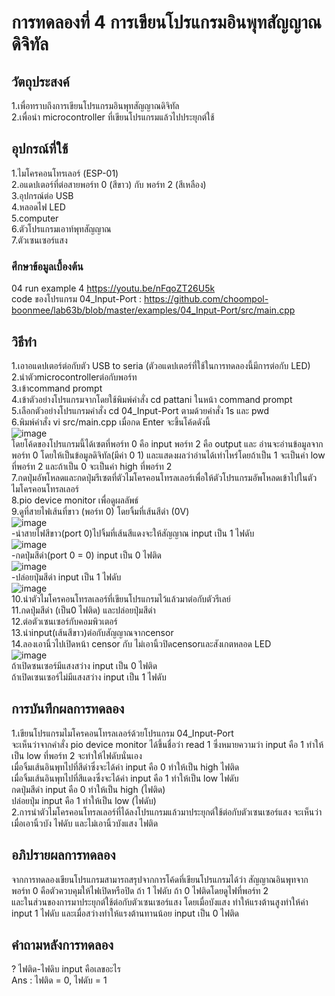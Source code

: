 # การทดลองที่ 4 การเขียนโปรแกรมอินพุทสัญญาณดิจิทัล
## วัตถุประสงค์
1.เพื่อทราบถึงการเขียนโปรแกรมอินพุทสัญญาณดิจิทัล <br>
2.เพื่อนำ microcontroller ที่เขียนโปรแกรมแล้วไปประยุกต์ใช้ 
## อุปกรณ์ที่ใช้
1.ไมโครคอนโทรเลอร์ (ESP-01) <br>
2.อแดปเตอร์ที่ต่อสายพอร์ท 0 (สีขาว) กับ พอร์ท 2 (สีเหลือง) <br>
3.อุปกรณ์ต่อ USB <br>
4.หลอดไฟ LED <br> 
5.computer <br> 
6.ตัวโปรแกรมเอาท์พุทสัญญาณ <br>
7.ตัวเซนเซอร์แสง
### ศึกษาข้อมูลเบื้องต้น
04 run example 4 https://youtu.be/nFqoZT26U5k <br> 
code ของโปรแกรม 04_Input-Port : https://github.com/choompol-boonmee/lab63b/blob/master/examples/04_Input-Port/src/main.cpp
## วิธีทำ
1.เอาอแดปเตอร์ต่อกับตัว USB to seria (ตัวอแดปเตอร์ที่ใช้ในการทดลองนี้มีการต่อกับ LED) <br>
2.นำตัวmicrocontrollerต่อกับพอร์ท <br>
3.เข้าcommand prompt <br>
4.เข้าตัวอย่างโปรแกรมจากโดยใช้พิมพ์คำสั่ง cd pattani ในหน้า command prompt <br>
5.เลือกตัวอย่างโปรแกรมคำสั่ง cd 04_Input-Port ตามด้วยคำสั่ง 1s และ pwd <br>
6.พิมพ์คำสั่ง vi src/main.cpp เมื่อกด Enter จะขึ้นโค้ดดังนี้ <br>
![image](https://user-images.githubusercontent.com/80882373/112309942-9378f580-8cd6-11eb-8c6a-6a6162d10406.png) <br>
โดยโค้ดของโปรแกรมนี้ได้เซตที่พอร์ท 0 คือ input พอร์ท 2 คือ output และ อ่านจะอ่านข้อมูลจากพอร์ท 0 โดยให้เป็นข้อมูลดิจิทัล(มีค่า 0 1) และแสดงผลว่าอ่านได้เท่าไหร่โดยถ้าเป็น 1 จะเป็นค่า low ที่พอร์ท 2 และถ้าเป็น 0 จะเป็นค่า high ที่พอร์ท 2 <br>
7.กดปุ่มอัพโหลดและกดปุ่มรีเซตที่ตัวไมโครคอนโทรลเลอร์เพื่อให้ตัวโปรแกรมอัพโหลดเข้าไปในตัวไมโครคอนโทรลเลอร์ <br>
8.pio device monitor เพื่อดูผลลัพธ์ <br>
9.ดูที่สายไฟเส้นที่ขาว (พอร์ท 0) โดยจิ้มที่เส้นสีดำ (0V) <br>
![image](https://media.discordapp.net/attachments/663373978848591875/824257923877699584/112266894-3f0a5180-8ca7-11eb-8f0c-86a9c796d6cc.png?width=941&height=409) <br>
-นำสายไฟสีขาว(port 0)ไปจิ้มที่เส้นสีแดงจะให้สัญญาณ input เป็น 1 ไฟดับ <br>
![image](https://media.discordapp.net/attachments/663373978848591875/824258241441562634/112266991-5cd7b680-8ca7-11eb-92e8-f5f005a01b3a.png?width=941&height=408) <br>
-กดปุ่มสีดำ(port 0 = 0) input เป็น 0 ไฟติด <br>
![image](https://media.discordapp.net/attachments/663373978848591875/824258464510902362/112267129-94def980-8ca7-11eb-9284-08c07ecefef6.png?width=941&height=409) <br>
-ปล่อยปุ่มสีดำ input เป็น 1 ไฟดับ <br>
![image](https://media.discordapp.net/attachments/663373978848591875/824259044289150996/112267206-afb16e00-8ca7-11eb-9507-1df3d6544766.png?width=941&height=411) <br>
10.นำตัวไมโครคอนโทรลเลอร์ที่เขียนโปรแกรมไว้แล้วมาต่อกับตัวรีเลย์ <br>
11.กดปุ่มสีดำ (เป็น0 ไฟติด) และปล่อยปุ่มสีดำ <br>
12.ต่อตัวเซนเซอร์กับคอมพิวเตอร์ <br>
13.นำinput(เส้นสีขาว)ต่อกับสัญญาณจากcensor <br>
14.ลองเอานิ้วไปเปิดหน้า censor กับ ไม่เอานิ้วปิดcensorและสังเกตหลอด LED <br>
![image](https://media.discordapp.net/attachments/663373978848591875/824259423995166750/112266374-71677f00-8ca6-11eb-8ca7-7e3e36b1f1f6.png?width=765&height=430) <br>
ถ้าเปิดซนเซอร์มีแสงสว่าง input เป็น 0 ไฟติด <br>
ถ้าเปิดเซนเซอร์ไม่มีแสงสว่าง input เป็น 1 ไฟดับ <br>
## การบันทึกผลการทดลอง
1.เขียนโปรแกรมไมโครคอนโทรลเลอร์ด้วยโปรแกรม 04_Input-Port <br>
จะเห็นว่าจากคำสั่ง pio device monitor ได้ขึ้นชื่อว่า read 1 ซึ่งหมายความว่า input คือ 1 ทำให้เป็น low ที่พอร์ท 2 จะทำให้ไฟดับนั่นเอง <br>
เมื่อจิ้มเส้นอินพุทไปที่สีดำซึ่งจะได้ค่า input คือ 0 ทำให้เป็น high ไฟติด <br>
เมื่อจิ้มเส้นอินพุทไปที่สีแดงซึ่งจะได้ค่า input คือ 1 ทำให้เป็น low ไฟดับ <br>
กดปุ่มสีดำ input คือ 0 ทำให้เป็น high (ไฟติด) <br>
ปล่อยปุ่ม input คือ 1 ทำให้เป็น low (ไฟดับ) <br>
2.การนำตัวไมโครคอนโทรลเลอร์ที่ได้ลงโปรแกรมแล้วมาประยุกต์ใช้ต่อกับตัวเซนเซอร์แสง จะเห็นว่าเมื่อเอานิ้วบัง ไฟดับ และไม่เอานิ้วบังแสง ไฟติด
## อภิปรายผลการทดลอง
จากการทดลองเขียนโปรแกรมสามารถสรุปจากการโค้ดที่เขียนโปรแกรมได้ว่า สัญญาณอินพุทจากพอร์ท 0 คือตัวควบคุมให้ไฟเปิดหรือปิด ถ้า 1 ไฟดับ ถ้า 0 ไฟติดโดยดูไฟที่พอร์ท 2 <br>
และในส่วนของการมาประยุกต์ใช้ต่อกับตัวเซนเซอร์แสง โดยเมื่อบังแสง ทำให้แรงต้านสูงทำให้ค่า input 1 ไฟดับ และเมื่อสว่างทำให้แรงต้านทานน้อย input เป็น 0 ไฟติด <br>
## คำถามหลังการทดลอง
? ไฟติด-ไฟดิบ input คือเลขอะไร <br>
Ans : ไฟติด = 0, ไฟดับ = 1
